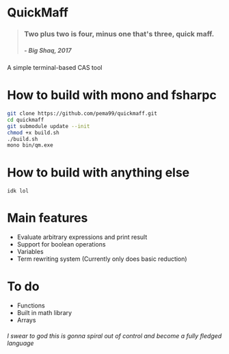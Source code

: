 # QuickMaff
> ### Two plus two is four, minus one that's three, quick maff.
> ##### - Big Shaq, 2017

A simple terminal-based CAS tool

# How to build with mono and fsharpc
```sh
git clone https://github.com/pema99/quickmaff.git
cd quickmaff
git submodule update --init
chmod +x build.sh
./build.sh
mono bin/qm.exe
```

# How to build with anything else
```
idk lol
```

# Main features
- Evaluate arbitrary expressions and print result
- Support for boolean operations
- Variables
- Term rewriting system (Currently only does basic reduction)

# To do
- Functions
- Built in math library
- Arrays

###### I swear to god this is gonna spiral out of control and become a fully fledged language
